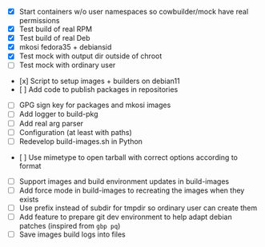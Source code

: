 - [x] Start containers w/o user namespaces so cowbuilder/mock have real permissions
- [x] Test build of real RPM
- [x] Test build of real Deb
- [x] mkosi fedora35 + debiansid
- [x] Test mock with output dir outside of chroot
- [ ] Test mock with ordinary user
- [x] Script to setup images + builders on debian11
- [ ] Add code to publish packages in repositories
- [ ] GPG sign key for packages and mkosi images
- [ ] Add logger to build-pkg
- [ ] Add real arg parser
- [ ] Configuration (at least with paths)
- [ ] Redevelop build-images.sh in Python
- [ ] Use mimetype to open tarball with correct options according to format
- [ ] Support images and build environment updates in build-images
- [ ] Add force mode in build-images to recreating the images when they exists
- [ ] Use prefix instead of subdir for tmpdir so ordinary user can create them
- [ ] Add feature to prepare git dev environment to help adapt debian patches (inspired from `gbp pq`)
- [ ] Save images build logs into files
